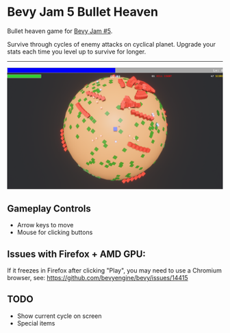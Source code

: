 # Bevy Jam 5 Bullet Heaven

Bullet heaven game for [Bevy Jam #5](https://itch.io/jam/bevy-jam-5).

Survive through cycles of enemy attacks on cyclical planet. Upgrade your stats each time you level up to survive for
longer.

---

![Screenshot](https://raw.githubusercontent.com/robertdodd/bevy_jam_5/master/images/screenshot.png)

## Gameplay Controls

- Arrow keys to move
- Mouse for clicking buttons

## Issues with Firefox + AMD GPU:

If it freezes in Firefox after clicking "Play", you may need to use a Chromium browser, see: https://github.com/bevyengine/bevy/issues/14415

## TODO

- Show current cycle on screen
- Special items
